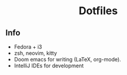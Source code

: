 <h1 align="center">Dotfiles</h1> 

## Info

- Fedora + i3 
- zsh, neovim, kitty
- Doom emacs for writing (LaTeX, org-mode).
- IntelliJ IDEs for development
